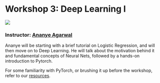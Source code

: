 # Workshop 3: Deep Learning I

<a href="https://www.youtube.com/watch?v=XBa9ILCELP4&list=PLoBovXf4PWTP3Mau7Y8-zQpPJG16g5HxZ&index=3"><img src="https://img.shields.io/badge/-Watch%20Now-blue.svg?style=for-the-badge&logo=youtube"/></a>

### Instructor: [Ananye Agarwal](https://www.linkedin.com/in/ananye-agarwal-88757072/)

Ananye will be starting with a brief tutorial on Logistic Regression, and will then move on to Deep Learning. He will talk about the motivation behind it and fundamental concepts of Neural Nets, followed by a hands-on introduction to Pytorch.  

For some familiarity with PyTorch, or brushing it up before the workshop, refer to our [resources](./Resources.md).
